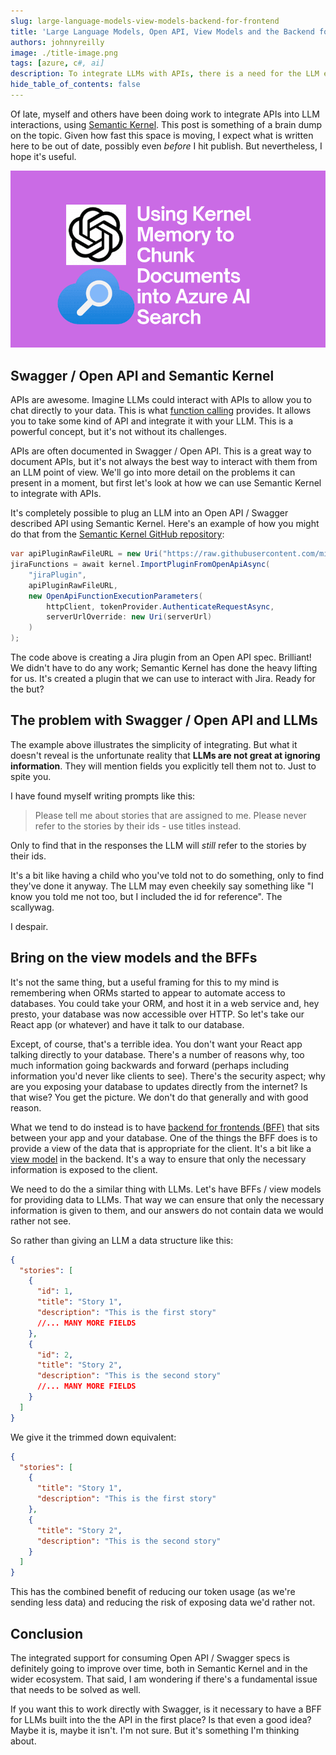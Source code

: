 ```yaml
---
slug: large-language-models-view-models-backend-for-frontend
title: 'Large Language Models, Open API, View Models and the Backend for Frontend Pattern'
authors: johnnyreilly
image: ./title-image.png
tags: [azure, c#, ai]
description: To integrate LLMs with APIs, there is a need for the LLM equivalent of view models and the backend for frontend pattern. This discusses it in the context of Semantic Kernel.
hide_table_of_contents: false
---
```


Of late, myself and others have been doing work to integrate APIs into LLM interactions, using [Semantic Kernel](https://github.com/microsoft/semantic-kernel). This post is something of a brain dump on the topic. Given how fast this space is moving, I expect what is written here to be out of date, possibly even _before_ I hit publish. But nevertheless, I hope it's useful.

![title image reading "Large Language Models, Open API, View Models and the Backend for Frontend Pattern" with the Azure Open AI / Swagger logos](title-image.png)

<!--truncate-->

## Swagger / Open API and Semantic Kernel

APIs are awesome. Imagine LLMs could interact with APIs to allow you to chat directly to your data. This is what [function calling](https://platform.openai.com/docs/guides/function-calling) provides. It allows you to take some kind of API and integrate it with your LLM. This is a powerful concept, but it's not without its challenges.

APIs are often documented in Swagger / Open API. This is a great way to document APIs, but it's not always the best way to interact with them from an LLM point of view. We'll go into more detail on the problems it can present in a moment, but first let's look at how we can use Semantic Kernel to integrate with APIs.

It's completely possible to plug an LLM into an Open API / Swagger described API using Semantic Kernel. Here's an example of how you might do that from the [Semantic Kernel GitHub repository](https://github.com/microsoft/semantic-kernel/blob/9a4450622021ce003234863bcf4def9613ae1153/dotnet/samples/Concepts/Plugins/CreatePluginFromOpenApiSpec_Jira.cs#L69-L77):

```cs
var apiPluginRawFileURL = new Uri("https://raw.githubusercontent.com/microsoft/PowerPlatformConnectors/dev/certified-connectors/JIRA/apiDefinition.swagger.json");
jiraFunctions = await kernel.ImportPluginFromOpenApiAsync(
    "jiraPlugin",
    apiPluginRawFileURL,
    new OpenApiFunctionExecutionParameters(
        httpClient, tokenProvider.AuthenticateRequestAsync,
        serverUrlOverride: new Uri(serverUrl)
    )
);
```

The code above is creating a Jira plugin from an Open API spec. Brilliant! We didn't have to do any work; Semantic Kernel has done the heavy lifting for us. It's created a plugin that we can use to interact with Jira. Ready for the but?

## The problem with Swagger / Open API and LLMs

The example above illustrates the simplicity of integrating. But what it doesn't reveal is the unfortunate reality that **LLMs are not great at ignoring information**. They will mention fields you explicitly tell them not to. Just to spite you.

I have found myself writing prompts like this:

> Please tell me about stories that are assigned to me. Please never refer to the stories by their ids - use titles instead.

Only to find that in the responses the LLM will _still_ refer to the stories by their ids.

It's a bit like having a child who you've told not to do something, only to find they've done it anyway. The LLM may even cheekily say something like "I know you told me not too, but I included the id for reference". The scallywag.

I despair.

## Bring on the view models and the BFFs

It's not the same thing, but a useful framing for this to my mind is remembering when ORMs started to appear to automate access to databases. You could take your ORM, and host it in a web service and, hey presto, your database was now accessible over HTTP. So let's take our React app (or whatever) and have it talk to our database.

Except, of course, that's a terrible idea. You don't want your React app talking directly to your database. There's a number of reasons why, too much information going backwards and forward (perhaps including information you'd never like clients to see). There's the security aspect; why are you exposing your database to updates directly from the internet? Is that wise? You get the picture. We don't do that generally and with good reason.

What we tend to do instead is to have [backend for frontends (BFF)](https://learn.microsoft.com/en-us/azure/architecture/patterns/backends-for-frontends) that sits between your app and your database. One of the things the BFF does is to provide a view of the data that is appropriate for the client. It's a bit like a [view model](https://en.wikipedia.org/wiki/View_model) in the backend. It's a way to ensure that only the necessary information is exposed to the client.

We need to do the a similar thing with LLMs. Let's have BFFs / view models for providing data to LLMs. That way we can ensure that only the necessary information is given to them, and our answers do not contain data we would rather not see.

So rather than giving an LLM a data structure like this:

```json
{
  "stories": [
    {
      "id": 1,
      "title": "Story 1",
      "description": "This is the first story"
      //... MANY MORE FIELDS
    },
    {
      "id": 2,
      "title": "Story 2",
      "description": "This is the second story"
      //... MANY MORE FIELDS
    }
  ]
}
```

We give it the trimmed down equivalent:

```json
{
  "stories": [
    {
      "title": "Story 1",
      "description": "This is the first story"
    },
    {
      "title": "Story 2",
      "description": "This is the second story"
    }
  ]
}
```

This has the combined benefit of reducing our token usage (as we're sending less data) and reducing the risk of exposing data we'd rather not.

## Conclusion

The integrated support for consuming Open API / Swagger specs is definitely going to improve over time, both in Semantic Kernel and in the wider ecosystem. That said, I am wondering if there's a fundamental issue that needs to be solved as well.

If you want this to work directly with Swagger, is it necessary to have a BFF for LLMs built into the the API in the first place? Is that even a good idea? Maybe it is, maybe it isn't. I'm not sure. But it's something I'm thinking about.
